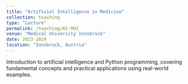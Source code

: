 ```yaml
---
title: "Artificial Intelligence in Medicine"
collection: teaching
type: "Lecture"
permalink: /teaching/AI-MUI
venue: "Medical University Innsbruck"
date: 2023-2024
location: "Innsbruck, Austria"
---
```


Introduction to artificial intelligence and Python programming, covering fundamental concepts and practical applications using real-world examples.
